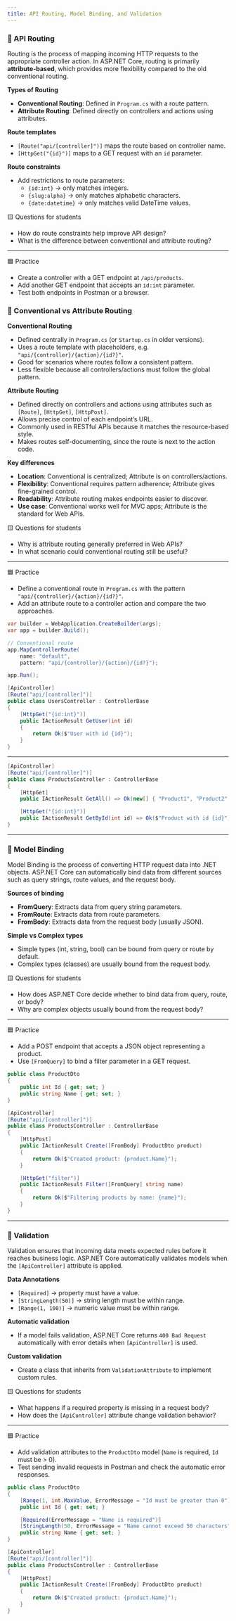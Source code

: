 ```yaml
---
title: API Routing, Model Binding, and Validation
---
```


### 🔹 API Routing

Routing is the process of mapping incoming HTTP requests to the appropriate controller action. In ASP.NET Core, routing is primarily **attribute-based**, which provides more flexibility compared to the old conventional routing.

**Types of Routing**

- **Conventional Routing**: Defined in `Program.cs` with a route pattern.
- **Attribute Routing**: Defined directly on controllers and actions using attributes.

**Route templates**

- `[Route("api/[controller]")]` maps the route based on controller name.
- `[HttpGet("{id}")]` maps to a GET request with an `id` parameter.

**Route constraints**

- Add restrictions to route parameters:
  - `{id:int}` → only matches integers.
  - `{slug:alpha}` → only matches alphabetic characters.
  - `{date:datetime}` → only matches valid DateTime values.

🟨 Questions for students

- How do route constraints help improve API design?
- What is the difference between conventional and attribute routing?

---

🟦 Practice

- Create a controller with a GET endpoint at `/api/products`.
- Add another GET endpoint that accepts an `id:int` parameter.
- Test both endpoints in Postman or a browser.

### 🔹 Conventional vs Attribute Routing

**Conventional Routing**

- Defined centrally in `Program.cs` (or `Startup.cs` in older versions).
- Uses a route template with placeholders, e.g. `"api/{controller}/{action}/{id?}"`.
- Good for scenarios where routes follow a consistent pattern.
- Less flexible because all controllers/actions must follow the global pattern.

**Attribute Routing**

- Defined directly on controllers and actions using attributes such as `[Route]`, `[HttpGet]`, `[HttpPost]`.
- Allows precise control of each endpoint’s URL.
- Commonly used in RESTful APIs because it matches the resource-based style.
- Makes routes self-documenting, since the route is next to the action code.

**Key differences**

- **Location**: Conventional is centralized; Attribute is on controllers/actions.
- **Flexibility**: Conventional requires pattern adherence; Attribute gives fine-grained control.
- **Readability**: Attribute routing makes endpoints easier to discover.
- **Use case**: Conventional works well for MVC apps; Attribute is the standard for Web APIs.

🟨 Questions for students

- Why is attribute routing generally preferred in Web APIs?
- In what scenario could conventional routing still be useful?

---

🟦 Practice

- Define a conventional route in `Program.cs` with the pattern `"api/{controller}/{action}/{id?}"`.
- Add an attribute route to a controller action and compare the two approaches.

```csharp
var builder = WebApplication.CreateBuilder(args);
var app = builder.Build();

// Conventional route
app.MapControllerRoute(
    name: "default",
    pattern: "api/{controller}/{action}/{id?}");

app.Run();
```

```csharp
[ApiController]
[Route("api/[controller]")]
public class UsersController : ControllerBase
{
    [HttpGet("{id:int}")]
    public IActionResult GetUser(int id)
    {
        return Ok($"User with id {id}");
    }
}
```

---

```csharp
[ApiController]
[Route("api/[controller]")]
public class ProductsController : ControllerBase
{
    [HttpGet]
    public IActionResult GetAll() => Ok(new[] { "Product1", "Product2" });

    [HttpGet("{id:int}")]
    public IActionResult GetById(int id) => Ok($"Product with id {id}");
}
```

---

### 🔹 Model Binding

Model Binding is the process of converting HTTP request data into .NET objects. ASP.NET Core can automatically bind data from different sources such as query strings, route values, and the request body.

**Sources of binding**

- **FromQuery**: Extracts data from query string parameters.
- **FromRoute**: Extracts data from route parameters.
- **FromBody**: Extracts data from the request body (usually JSON).

**Simple vs Complex types**

- Simple types (int, string, bool) can be bound from query or route by default.
- Complex types (classes) are usually bound from the request body.

🟨 Questions for students

- How does ASP.NET Core decide whether to bind data from query, route, or body?
- Why are complex objects usually bound from the request body?

---

🟦 Practice

- Add a POST endpoint that accepts a JSON object representing a product.
- Use `[FromQuery]` to bind a filter parameter in a GET request.

```csharp
public class ProductDto
{
    public int Id { get; set; }
    public string Name { get; set; }
}

[ApiController]
[Route("api/[controller]")]
public class ProductsController : ControllerBase
{
    [HttpPost]
    public IActionResult Create([FromBody] ProductDto product)
    {
        return Ok($"Created product: {product.Name}");
    }

    [HttpGet("filter")]
    public IActionResult Filter([FromQuery] string name)
    {
        return Ok($"Filtering products by name: {name}");
    }
}
```

---

### 🔹 Validation

Validation ensures that incoming data meets expected rules before it reaches business logic. ASP.NET Core automatically validates models when the `[ApiController]` attribute is applied.

**Data Annotations**

- `[Required]` → property must have a value.
- `[StringLength(50)]` → string length must be within range.
- `[Range(1, 100)]` → numeric value must be within range.

**Automatic validation**

- If a model fails validation, ASP.NET Core returns `400 Bad Request` automatically with error details when `[ApiController]` is used.

**Custom validation**

- Create a class that inherits from `ValidationAttribute` to implement custom rules.

🟨 Questions for students

- What happens if a required property is missing in a request body?
- How does the `[ApiController]` attribute change validation behavior?

---

🟦 Practice

- Add validation attributes to the `ProductDto` model (`Name` is required, `Id` must be > 0).
- Test sending invalid requests in Postman and check the automatic error responses.

```csharp
public class ProductDto
{
    [Range(1, int.MaxValue, ErrorMessage = "Id must be greater than 0")]
    public int Id { get; set; }

    [Required(ErrorMessage = "Name is required")]
    [StringLength(50, ErrorMessage = "Name cannot exceed 50 characters")]
    public string Name { get; set; }
}

[ApiController]
[Route("api/[controller]")]
public class ProductsController : ControllerBase
{
    [HttpPost]
    public IActionResult Create([FromBody] ProductDto product)
    {
        return Ok($"Created product: {product.Name}");
    }
}
```
